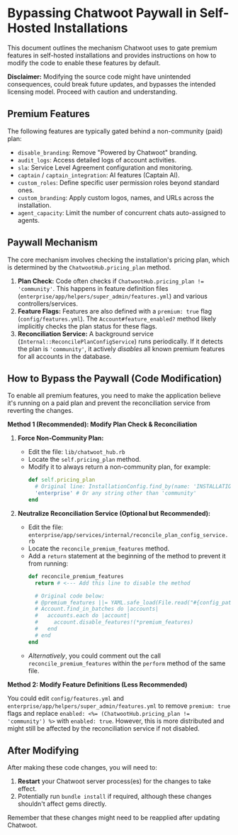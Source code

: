 # Bypassing Chatwoot Paywall in Self-Hosted Installations

This document outlines the mechanism Chatwoot uses to gate premium features in self-hosted installations and provides instructions on how to modify the code to enable these features by default.

**Disclaimer:** Modifying the source code might have unintended consequences, could break future updates, and bypasses the intended licensing model. Proceed with caution and understanding.

## Premium Features

The following features are typically gated behind a non-community (paid) plan:

*   `disable_branding`: Remove "Powered by Chatwoot" branding.
*   `audit_logs`: Access detailed logs of account activities.
*   `sla`: Service Level Agreement configuration and monitoring.
*   `captain` / `captain_integration`: AI features (Captain AI).
*   `custom_roles`: Define specific user permission roles beyond standard ones.
*   `custom_branding`: Apply custom logos, names, and URLs across the installation.
*   `agent_capacity`: Limit the number of concurrent chats auto-assigned to agents.

## Paywall Mechanism

The core mechanism involves checking the installation's pricing plan, which is determined by the `ChatwootHub.pricing_plan` method.

1.  **Plan Check:** Code often checks if `ChatwootHub.pricing_plan != 'community'`. This happens in feature definition files (`enterprise/app/helpers/super_admin/features.yml`) and various controllers/services.
2.  **Feature Flags:** Features are also defined with a `premium: true` flag (`config/features.yml`). The `Account#feature_enabled?` method likely implicitly checks the plan status for these flags.
3.  **Reconciliation Service:** A background service (`Internal::ReconcilePlanConfigService`) runs periodically. If it detects the plan is `'community'`, it actively *disables* all known premium features for all accounts in the database.

## How to Bypass the Paywall (Code Modification)

To enable all premium features, you need to make the application believe it's running on a paid plan and prevent the reconciliation service from reverting the changes.

**Method 1 (Recommended): Modify Plan Check & Reconciliation**

1.  **Force Non-Community Plan:**
    *   Edit the file: `lib/chatwoot_hub.rb`
    *   Locate the `self.pricing_plan` method.
    *   Modify it to always return a non-community plan, for example:
        ```ruby
        def self.pricing_plan
          # Original line: InstallationConfig.find_by(name: 'INSTALLATION_PRICING_PLAN')&.value || 'community'
          'enterprise' # Or any string other than 'community'
        end
        ```

2.  **Neutralize Reconciliation Service (Optional but Recommended):**
    *   Edit the file: `enterprise/app/services/internal/reconcile_plan_config_service.rb`
    *   Locate the `reconcile_premium_features` method.
    *   Add a `return` statement at the beginning of the method to prevent it from running:
        ```ruby
        def reconcile_premium_features
          return # <--- Add this line to disable the method

          # Original code below:
          # @premium_features ||= YAML.safe_load(File.read("#{config_path}/premium_features.yml")).freeze
          # Account.find_in_batches do |accounts|
          #   accounts.each do |account|
          #     account.disable_features!(*premium_features)
          #   end
          # end
        end
        ```
    *   *Alternatively*, you could comment out the call `reconcile_premium_features` within the `perform` method of the same file.

**Method 2: Modify Feature Definitions (Less Recommended)**

You could edit `config/features.yml` and `enterprise/app/helpers/super_admin/features.yml` to remove `premium: true` flags and replace `enabled: <%= (ChatwootHub.pricing_plan != 'community') %>` with `enabled: true`. However, this is more distributed and might still be affected by the reconciliation service if not disabled.

## After Modifying

After making these code changes, you will need to:

1.  **Restart** your Chatwoot server process(es) for the changes to take effect.
2.  Potentially run `bundle install` if required, although these changes shouldn't affect gems directly.

Remember that these changes might need to be reapplied after updating Chatwoot. 